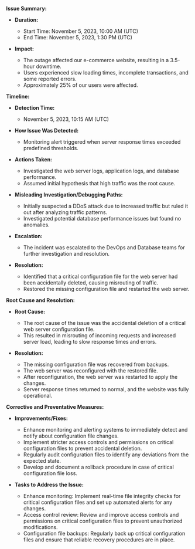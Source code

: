 **Issue Summary:**

- **Duration:** 
  - Start Time: November 5, 2023, 10:00 AM (UTC)
  - End Time: November 5, 2023, 1:30 PM (UTC)

- **Impact:** 
  - The outage affected our e-commerce website, resulting in a 3.5-hour downtime.
  - Users experienced slow loading times, incomplete transactions, and some reported errors.
  - Approximately 25% of our users were affected.

**Timeline:**

- **Detection Time:**
  - November 5, 2023, 10:15 AM (UTC)

- **How Issue Was Detected:**
  - Monitoring alert triggered when server response times exceeded predefined thresholds.

- **Actions Taken:**
  - Investigated the web server logs, application logs, and database performance.
  - Assumed initial hypothesis that high traffic was the root cause.

- **Misleading Investigation/Debugging Paths:**
  - Initially suspected a DDoS attack due to increased traffic but ruled it out after analyzing traffic patterns.
  - Investigated potential database performance issues but found no anomalies.

- **Escalation:**
  - The incident was escalated to the DevOps and Database teams for further investigation and resolution.

- **Resolution:**
  - Identified that a critical configuration file for the web server had been accidentally deleted, causing misrouting of traffic.
  - Restored the missing configuration file and restarted the web server.

**Root Cause and Resolution:**

- **Root Cause:**
  - The root cause of the issue was the accidental deletion of a critical web server configuration file.
  - This resulted in misrouting of incoming requests and increased server load, leading to slow response times and errors.

- **Resolution:**
  - The missing configuration file was recovered from backups.
  - The web server was reconfigured with the restored file.
  - After reconfiguration, the web server was restarted to apply the changes.
  - Server response times returned to normal, and the website was fully operational.

**Corrective and Preventative Measures:**

- **Improvements/Fixes:**
  - Enhance monitoring and alerting systems to immediately detect and notify about configuration file changes.
  - Implement stricter access controls and permissions on critical configuration files to prevent accidental deletion.
  - Regularly audit configuration files to identify any deviations from the expected state.
  - Develop and document a rollback procedure in case of critical configuration file loss.

- **Tasks to Address the Issue:**
  - Enhance monitoring: Implement real-time file integrity checks for critical configuration files and set up automated alerts for any changes.
  - Access control review: Review and improve access controls and permissions on critical configuration files to prevent unauthorized modifications.
  - Configuration file backups: Regularly back up critical configuration files and ensure that reliable recovery procedures are in place.
